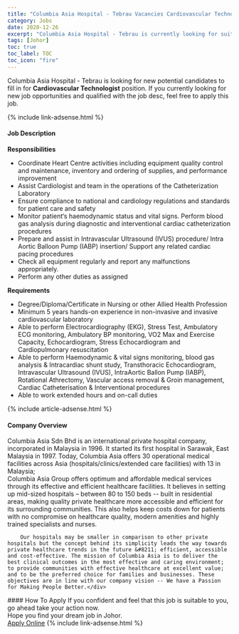 ```yaml
---
title: "Columbia Asia Hospital - Tebrau Vacancies Cardiovascular Technologist" 
category: Jobs 
date: 2020-12-26 
excerpt: "Columbia Asia Hospital - Tebrau is currently looking for suitable person to fill in the Cardiovascular Technologist which positioned at Johor" 
tags: [Johor] 
toc: true 
toc_label: TOC 
toc_icon: "fire" 
--- 
```


<p>Columbia Asia Hospital - Tebrau is looking for new potential candidates to fill in for <b>Cardiovascular Technologist</b> position. If you currently looking for new job opportunities and qualified with the job desc, feel free to apply this job.
</p>{% include link-adsense.html %} 
<div><div><div><h4>Job Description</h4></div></div><div><div><span><div><div><strong>Responsibilities</strong></div><ul><li>Coordinate Heart Centre activities including equipment quality control and maintenance, inventory and ordering of supplies, and performance improvement</li><li>Assist Cardiologist and team in the operations of the Catheterization Laboratory</li><li>Ensure compliance to national and cardiology regulations and standards for patient care and safety</li><li>Monitor patient&#8216;s haemodynamic status and vital signs. Perform blood gas analysis during diagnostic and interventional cardiac catheterization procedures</li><li>Prepare and assist in Intravascular Ultrasound (IVUS) procedure/ Intra Aortic Balloon Pump (IABP) insertion/ Support any related cardiac pacing procedures</li><li>Check all equipment regularly and report any malfunctions appropriately.</li><li>Perform any other duties as assigned</li></ul><div><strong>Requirements</strong></div><ul><li>Degree/Diploma/Certificate in Nursing or other Allied Health Profession</li><li>Minimum 5 years hands-on experience in non-invasive and invasive cardiovascular laboratory</li><li>Able to perform Electrocardiography (EKG), Stress Test, Ambulatory ECG monitoring, Ambulatory BP monitoring, VO2 Max and Exercise Capacity, Echocardiogram, Stress Echocardiogram and Cardiopulmonary resuscitation</li><li>Able to perform Haemodynamic &amp; vital signs monitoring, blood gas analysis &amp; Intracardiac shunt study, Transthoracic Echocardiogram, Intravascular Ultrasound (IVUS), IntraAortic Ballon Pump (IABP), Rotational Athrectomy, Vascular access removal &amp; Groin management, Cardiac Catheterisation &amp; Interventional procedures</li><li>Able to work extended hours and on-call duties</li></ul></div></span></div></div></div> 
{% include article-adsense.html %} 
<div><div><div><h4>Company Overview</h4></div></div><div><div><span><div><div>
<div>
<div>
			Columbia Asia Sdn Bhd is an international private hospital company, incorporated in Malaysia in 1996. It started its first hospital in Sarawak, East Malaysia in 1997. Today, Columbia Asia offers 30 operational medical facilities across Asia (hospitals/clinics/extended care facilities) with 13 in Malaysia;</div>
<div>
			Columbia Asia Group offers optimum and affordable medical services through its effective and efficient healthcare facilities. It believes in setting up mid-sized hospitals &#8211; between 80 to 150 beds -- built in residential areas, making quality private healthcare more accessible and efficient for its surrounding communities. This also helps keep costs down for patients with no compromise on healthcare quality, modern amenities and highly trained specialists and nurses.</div>
		
		Our hospitals may be smaller in comparison to other private hospitals but the concept behind its simplicity leads the way towards private healthcare trends in the future &#8211; efficient, accessible and cost-effective. The mission of Columbia Asia is to deliver the best clinical outcomes in the most effective and caring environment; to provide communities with effective healthcare at excellent value; and to be the preferred choice for families and businesses. These objectives are in line with our company vision -- We have a Passion for Making People Better.</div>
</div></div></span></div></div></div> 
#### How To Apply 
If you confident and feel that this job is suitable to you, go ahead take your action now. <br/> 
Hope you find your dream job in Johor. <br/> 
<a href="https://www.jobstreet.com.my/en/job/cardiovascular-technologist-4441809?jobId=jobstreet-my-job-4441809&sectionRank=2&token=0~93fb1e9f-54cb-45e2-9226-02f4569c0423&fr=SRP%20View%20In%20New%20Ta" class="btn btn--info" target="_blank" rel="nofollow noopenner">Apply Online</a> 
{% include link-adsense.html %} 